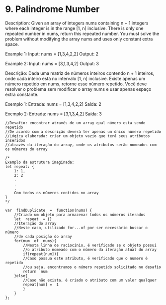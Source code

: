 # 9. Palindrome Number

Description:
Given an array of integers nums containing n + 1 integers where each integer is in the range [1, n] inclusive.
There is only one repeated number in nums, return this repeated number.
You must solve the problem without modifying the array nums and uses only constant extra space.

Example 1:
Input: nums = [1,3,4,2,2]
Output: 2

Example 2:
Input: nums = [3,1,3,4,2]
Output: 3

Descrição:
Dada uma matriz de números inteiros contendo n + 1 inteiros, onde cada inteiro está no intervalo [1, n] inclusive. Existe apenas um número repetido em nums, retorne esse número repetido. Você deve resolver o problema sem modificar o array nums e usar apenas espaço extra constante.

Exemplo 1:
Entrada: nums = [1,3,4,2,2]
Saída: 2

Exemplo 2:
Entrada: nums = [3,1,3,4,2]
Saída: 3

```
//Desafio: encontrar através de um array qual número esta sendo repetido
//De acordo com a descrição deverá ter apenas um único número repetido
//Lógica elaborada: criar um objeto vazio que terá seus atributos inseridos
//através da iteração do array, onde os atributos serão nomeados com os números do array

/*
Exemplo da estrutura imaginada:
let repeat: {
	1: 1,
	2: 2
	.
	.
	.
	Com todos os números contidos no array
}
*/

var  findDuplicate  =  function(nums) {
	//Criado um objeto para armazenar todos os números iterados
	let  repeat  = {}
	//Iteração do array
	//Neste caso, utilizado for...of por ser necessário buscar o número
	//de cada posição do array
	for(num  of  nums){
		//Nesta linha de raciocínio, é verificado se o objeto possui
		//o atributo nomeado com o número da iteração atual do array
		if(repeat[num]){
		//Caso possua este atributo, é verificado que o numero é repetido
		//ou seja, encontramos o número repetido solicitado no desafio
		return  num
	}else{
		//Caso não exista, é criado o atributo com um valor qualquer
		repeat[num] =  1
		}
	}
};
```